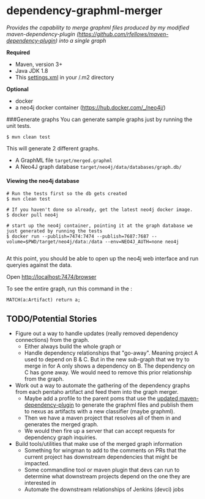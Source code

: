 # dependency-graphml-merger #
_Provides the capability to merge graphml files produced by my modified maven-dependency-plugin (https://github.com/rfellows/maven-dependency-plugin) into a single graph_

__Required__
* Maven, version 3+
* Java JDK 1.8
* This [settings.xml](https://github.com/pentaho/maven-parent-poms/blob/master/maven-support-files/settings.xml) in your <user-home>/.m2 directory

__Optional__
* docker
* a neo4j docker container (https://hub.docker.com/_/neo4j/)

###Generate graphs
You can generate sample graphs just by running the unit tests.
```
$ mvn clean test
```

This will generate 2 different graphs.
* A GraphML file `target/merged.graphml`
* A Neo4J graph database `target/neo4j/data/databases/graph.db/`

#### Viewing the neo4j database
```
# Run the tests first so the db gets created
$ mvn clean test

# If you haven't done so already, get the latest neo4j docker image.
$ docker pull neo4j

# start up the neo4j container, pointing it at the graph database we just generated by running the tests
$ docker run --publish=7474:7474 --publish=7687:7687 --volume=$PWD/target/neo4j/data:/data --env=NEO4J_AUTH=none neo4j
 
```
At this point, you should be able to open up the neo4j web interface and run queryies against the data.

Open [http://localhost:7474/browser](http://localhost:7474/browser)

To see the entire graph, run this command in the :
```
MATCH(a:Artifact) return a;
```

## TODO/Potential Stories
* Figure out a way to handle updates (really removed dependency connections) from the graph.
  * Either always build the whole graph or
  * Handle dependency relationships that "go-away". Meaning project A used to depend on B & C. But in the new sub-graph
  that we try to merge in for A only shows a dependency on B. The dependency on C has gone away. We would need to remove this 
  prior relationship from the graph.
* Work out a way to automate the gathering of the dependency graphs from each pentaho artifact and feed them into the graph merger.
  * Maybe add a profile to the parent poms that use the [updated maven-dependency-plugin](https://github.com/rfellows/maven-dependency-plugin)
   to generate the graphml files and publish them to nexus as artifacts with a new classifier (maybe graphml).
  * Then we have a maven project that resolves all of them in and generates the merged graph.
  * We would then fire up a server that can accept requests for dependency graph inquiries.
* Build tools/utilities that make use of the merged graph information
  * Something for wingman to add to the comments on PRs that the current project has downstream dependencies that might be impacted.
  * Some commandline tool or maven plugin that devs can run to determine what downstream projects depend on the one they are interested in
  * Automate the downstream relationships of Jenkins (devci) jobs
  
